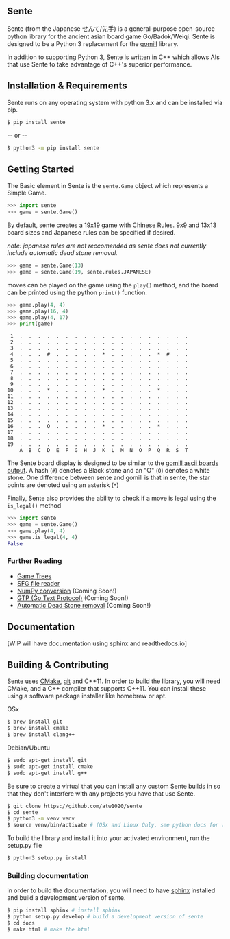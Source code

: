 Sente 
---

Sente (from the Japanese せんて/先手) is a general-purpose open-source python library for the ancient asian board game Go/Badok/Weiqi. 
Sente is designed to be a Python 3 replacement for the [gomill](https://github.com/mattheww/gomill) library. 

In addition to supporting Python 3, Sente is written in C++ which allows AIs that use Sente to take advantage of C++'s superior performance.


Installation & Requirements
---

Sente runs on any operating system with python 3.x and can be installed via pip.

```zsh
$ pip install sente
```
-- or --
```zsh
$ python3 -m pip install sente
```

Getting Started
---

The Basic element in Sente is the `sente.Game` object which represents a Simple Game.

```python
>>> import sente
>>> game = sente.Game()
```
By default, sente creates a 19x19 game with Chinese Rules.
9x9 and 13x13 board sizes and Japanese rules can be specified if desired.

_note: japanese rules are not reccomended as sente does not currently include automatic dead stone removal._
```python
>>> game = sente.Game(13)
>>> game = sente.Game(19, sente.rules.JAPANESE)
```
moves can be played on the game using the `play()` method, and the board can be printed using the python `print()` function.
```python
>>> game.play(4, 4)
>>> game.play(16, 4)
>>> game.play(4, 17)
>>> print(game)
```
```
 1  .  .  .  .  .  .  .  .  .  .  .  .  .  .  .  .  .  .  .
 2  .  .  .  .  .  .  .  .  .  .  .  .  .  .  .  .  .  .  .
 3  .  .  .  .  .  .  .  .  .  .  .  .  .  .  .  .  .  .  .
 4  .  .  .  #  .  .  .  .  .  *  .  .  .  .  .  *  #  .  .
 5  .  .  .  .  .  .  .  .  .  .  .  .  .  .  .  .  .  .  .
 6  .  .  .  .  .  .  .  .  .  .  .  .  .  .  .  .  .  .  .
 7  .  .  .  .  .  .  .  .  .  .  .  .  .  .  .  .  .  .  .
 8  .  .  .  .  .  .  .  .  .  .  .  .  .  .  .  .  .  .  .
 9  .  .  .  .  .  .  .  .  .  .  .  .  .  .  .  .  .  .  .
10  .  .  .  *  .  .  .  .  .  *  .  .  .  .  .  *  .  .  .
11  .  .  .  .  .  .  .  .  .  .  .  .  .  .  .  .  .  .  .
12  .  .  .  .  .  .  .  .  .  .  .  .  .  .  .  .  .  .  .
13  .  .  .  .  .  .  .  .  .  .  .  .  .  .  .  .  .  .  .
14  .  .  .  .  .  .  .  .  .  .  .  .  .  .  .  .  .  .  .
15  .  .  .  .  .  .  .  .  .  .  .  .  .  .  .  .  .  .  .
16  .  .  .  O  .  .  .  .  .  *  .  .  .  .  .  *  .  .  .
17  .  .  .  .  .  .  .  .  .  .  .  .  .  .  .  .  .  .  .
18  .  .  .  .  .  .  .  .  .  .  .  .  .  .  .  .  .  .  .
19  .  .  .  .  .  .  .  .  .  .  .  .  .  .  .  .  .  .  .
    A  B  C  D  E  F  G  H  J  K  L  M  N  O  P  Q  R  S  T

```
The Sente board display is designed to be similar to the [gomill ascii boards output](https://mjw.woodcraft.me.uk/gomill/doc/0.7/ascii_boards.html).
A hash (`#`) denotes a Black stone and an "O" (`O`) denotes a white stone. 
One difference between sente and gomill is that in sente, the star points are denoted using an asterisk (`*`)

Finally, Sente also provides the ability to check if a move is legal using the `is_legal()` method

```python
>>> import sente
>>> game = sente.Game()
>>> game.play(4, 4)
>>> game.is_legal(4, 4)
False
```

### Further Reading

* [Game Trees]()
* [SFG file reader]()
* [NumPy conversion]() (Coming Soon!)
* [GTP (Go Text Protocol)]() (Coming Soon!)
* [Automatic Dead Stone removal]() (Coming Soon!)

Documentation
---

[WIP will have documentation using sphinx and 
readthedocs.io]

Building & Contributing
---

Sente uses [CMake](https://cmake.org), [git](https://git-scm.com) and C++11. In order to 
build the library, you will need CMake, and a 
C++ compiler that supports C++11. You can install these 
using a software package installer like homebrew or apt.

OSx
```zsh
$ brew install git
$ brew install cmake
$ brew install clang++
```
Debian/Ubuntu
```zsh
$ sudo apt-get install git
$ sudo apt-get install cmake
$ sudo apt-get install g++
```
Be sure to create a virtual that you can install any
custom Sente builds in so that they don't interfere
with any projects you have that use Sente.

```zsh
$ git clone https://github.com/atw1020/sente
$ cd sente
$ python3 -m venv venv
$ source venv/bin/activate # (OSx and Linux Only, see python docs for windows equivalent)
```

To build the library and install it into your activated
environment, run the setup.py file

```zsh
$ python3 setup.py install
```

### Building documentation

in order to build the documentation, you will need to have [sphinx](https://www.sphinx-doc.org/en/master/) installed and build a development version of sente.
```zsh
$ pip install sphinx # install sphinx
$ python setup.py develop # build a development version of sente
$ cd docs
$ make html # make the html
```
